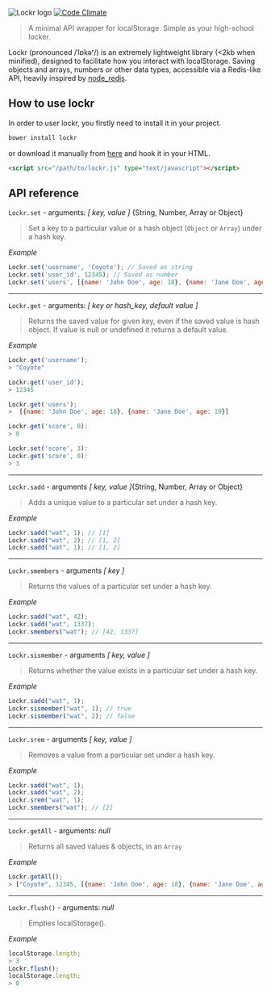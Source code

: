 ![Lockr logo](http://i.imgur.com/m5kPjkB.png)
[![Code
Climate](https://codeclimate.com/github/tsironis/lockr/badges/gpa.svg)](https://codeclimate.com/github/tsironis/lockr)


> A minimal API wrapper for localStorage. Simple as your high-school locker.

Lockr (pronounced /ˈlɒkəʳ/) is an extremely lightweight library (<2kb when minified), designed to facilitate how you interact with localStorage. Saving objects and arrays, numbers or other data types, accessible via a Redis-like API, heavily inspired by [node_redis](https://github.com/mranney/node_redis/).

## How to use lockr

In order to user lockr, you firstly need to install it in your project.

```js
bower install lockr
```

or download it manually from [here](https://raw2.github.com/tsironis/lockr/master/lockr.js) and hook it in your HTML.

```html
<script src="/path/to/lockr.js" type="text/javascript"></script>
```

## API reference

```Lockr.set``` - arguments: *[ key, value ]* {String, Number, Array or Object}

> Set a key to a particular value or a hash object (```Object``` or ```Array```) under a hash key.

*Example*

```js
Lockr.set('username', 'Coyote'); // Saved as string
Lockr.set('user_id', 12345); // Saved as number
Lockr.set('users', [{name: 'John Doe', age: 18}, {name: 'Jane Doe', age: 19}]);
```

---

```Lockr.get``` - arguments: *[ key or hash_key, default value ]*

> Returns the saved value for given key, even if the saved value is hash object. If value is null or undefined it returns a default value.

*Example*
```js
Lockr.get('username');
> "Coyote"

Lockr.get('user_id');
> 12345

Lockr.get('users');
>  [{name: 'John Doe', age: 18}, {name: 'Jane Doe', age: 19}]

Lockr.get('score', 0):
> 0

Lockr.set('score', 3):
Lockr.get('score', 0):
> 3
```

---

```Lockr.sadd``` - arguments *[ key, value ]*{String, Number, Array or Object}

> Adds a unique value to a particular set under a hash key.

*Example*

```js
Lockr.sadd("wat", 1); // [1]
Lockr.sadd("wat", 2); // [1, 2]
Lockr.sadd("wat", 1); // [1, 2]
```

---

```Lockr.smembers``` - arguments *[ key ]*

> Returns the values of a particular set under a hash key.

*Example*

```js
Lockr.sadd("wat", 42);
Lockr.sadd("wat", 1337);
Lockr.smembers("wat"); // [42, 1337]
```

---

```Lockr.sismember``` - arguments *[ key, value ]*

> Returns whether the value exists in a particular set under a hash key.

*Example*

```js
Lockr.sadd("wat", 1);
Lockr.sismember("wat", 1); // true
Lockr.sismember("wat", 2); // false
```

---

```Lockr.srem``` - arguments *[ key, value ]*

> Removes a value from a particular set under a hash key.

*Example*

```js
Lockr.sadd("wat", 1);
Lockr.sadd("wat", 2);
Lockr.srem("wat", 1);
Lockr.smembers("wat"); // [2]
```

---

```Lockr.getAll``` - arguments: *null*

> Returns all saved values & objects, in an ```Array```

*Example*

```js
Lockr.getAll();
> ["Coyote", 12345, [{name: 'John Doe', age: 18}, {name: 'Jane Doe', age: 19}]]
```
---

```Lockr.flush()``` - arguments: *null*

> Empties localStorage().

*Example*

```js
localStorage.length;
> 3
Lockr.flush();
localStorage.length;
> 0
```

